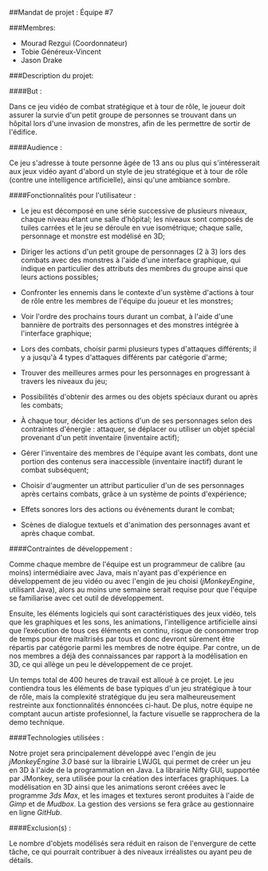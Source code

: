 
##Mandat de projet : Équipe #7



###Membres:

- Mourad Rezgui (Coordonnateur)
- Tobie Généreux-Vincent
- Jason Drake


###Description du projet:


####But : 

Dans ce jeu vidéo de combat stratégique et à tour de rôle, le joueur doit assurer la survie d'un petit groupe de personnes se trouvant dans un hôpital lors d'une invasion de monstres, afin de les permettre de sortir de l'édifice.	


####Audience :

Ce jeu s'adresse à toute personne âgée de 13 ans ou plus qui s'intéresserait aux jeux vidéo ayant d'abord un style de jeu stratégique et à tour de rôle (contre une intelligence artificielle), ainsi qu'une ambiance sombre.


####Fonctionnalités pour l'utilisateur :

- Le jeu est décomposé en une série successive de plusieurs niveaux, chaque niveau étant une salle d’hôpital; les niveaux sont composés de tuiles carrées et le jeu se déroule en vue isométrique; chaque salle, personnage et monstre est modélisé en 3D;

- Diriger les actions d'un petit groupe de personnages (2 à 3) lors des combats avec des monstres à l'aide d'une interface graphique, qui indique en particulier des attributs des membres du groupe ainsi que leurs actions possibles;

- Confronter les ennemis dans le contexte d'un système d'actions à tour de rôle entre les membres de l'équipe du joueur et les monstres;

- Voir l'ordre des prochains tours durant un combat, à l'aide d'une bannière de portraits des personnages et des monstres intégrée à l'interface graphique;

- Lors des combats, choisir parmi plusieurs types d'attaques différents; il y a jusqu'à 4 types d'attaques différents par catégorie d'arme;

- Trouver des meilleures armes pour les personnages en progressant à travers les niveaux du jeu;

- Possibilités d'obtenir des armes ou des objets spéciaux durant ou après les combats;

- À chaque tour, décider les actions d'un de ses personnages selon des contraintes d'énergie : attaquer, se déplacer ou utiliser un objet spécial provenant d'un petit inventaire (inventaire actif);

- Gérer l'inventaire des membres de l'équipe avant les combats, dont une portion des contenus sera inaccessible (inventaire inactif) durant le combat subséquent; 

- Choisir d'augmenter un attribut particulier d'un de ses personnages après certains combats, grâce à un système de points d'expérience;

- Effets sonores lors des actions ou événements durant le combat;

- Scènes de dialogue textuels et d'animation des personnages avant et après chaque combat.


####Contraintes de développement :

Comme chaque membre de l'équipe est un programmeur de calibre (au moins) intermédiaire avec Java, mais n'ayant pas d'expérience en développement de jeu vidéo ou avec l'engin de jeu choisi (*jMonkeyEngine*, utilisant Java), alors au moins une semaine serait requise pour que l'équipe se familiarise avec cet outil de développement.

Ensuite, les éléments logiciels qui sont caractéristiques des jeux vidéo, tels que les graphiques et les sons, les animations, l'intelligence artificielle ainsi que l’exécution de tous ces éléments en continu, risque de consommer trop de temps pour être maîtrisés par tous et donc devront sûrement être répartis par catégorie parmi les membres de notre équipe.  Par contre, un de nos membres a déjà des connaissances par rapport à la modélisation en 3D, ce qui allège un peu le développement de ce projet.

Un temps total de 400 heures de travail est alloué à ce projet.  Le jeu contiendra tous les éléments de base typiques d'un jeu stratégique à tour de rôle, mais la complexité stratégique du jeu sera malheureusement restreinte aux fonctionnalités énnoncées ci-haut.  De plus, notre équipe ne comptant aucun artiste profesionnel, la facture visuelle se rapprochera de la demo technique.


####Technologies utilisées :

Notre projet sera principalement développé avec l'engin de jeu *jMonkeyEngine 3.0* basé sur la librairie LWJGL qui permet de créer un jeu en 3D à l'aide de la programmation en Java.  La librairie Nifty GUI, supportée par JMonkey, sera utilisée pour la création des interfaces graphiques.  La modélisation en 3D ainsi que les animations seront créées avec le programme *3ds Max*, et les images et textures seront produites à l'aide de *Gimp* et de *Mudbox*.  La gestion des versions se fera grâce au gestionnaire en ligne *GitHub*.


####Exclusion(s) :

Le nombre d'objets modélisés sera réduit en raison de l'envergure de cette tâche, ce qui pourrait contribuer à des niveaux irréalistes ou ayant peu de détails.
